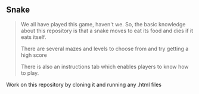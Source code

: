 ## Snake
> We all have played this game, haven't we. So, the basic knowledge about this repository is that a snake moves to eat its food and dies if it eats itself.
>
> There are several mazes and levels to choose from and try getting a high score
>
> There is also an instructions tab which enables players to know how to play.

Work on this repository by cloning it and running any .html files
